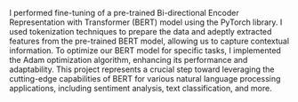 I performed fine-tuning of a pre-trained Bi-directional Encoder Representation with Transformer (BERT) model using the PyTorch library. I used tokenization techniques to prepare the data and adeptly extracted features from the pre-trained BERT model, allowing us to capture contextual information. To optimize our BERT model for specific tasks, I implemented the Adam optimization algorithm, enhancing its performance and adaptability. This project represents a crucial step toward leveraging the cutting-edge capabilities of BERT for various natural language processing applications, including sentiment analysis, text classification, and more.
